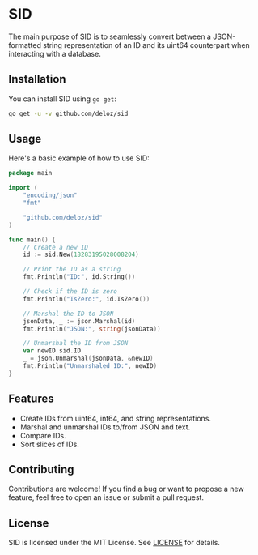 # SID

The main purpose of SID is to seamlessly convert between a JSON-formatted string representation of an ID and its uint64 counterpart when interacting with a database.

## Installation

You can install SID using `go get`:

```bash
go get -u -v github.com/deloz/sid
```

## Usage

Here's a basic example of how to use SID:

```go
package main

import (
	"encoding/json"
	"fmt"

	"github.com/deloz/sid"
)

func main() {
	// Create a new ID
	id := sid.New(18283195028008204)

	// Print the ID as a string
	fmt.Println("ID:", id.String())

	// Check if the ID is zero
	fmt.Println("IsZero:", id.IsZero())

	// Marshal the ID to JSON
	jsonData, _ := json.Marshal(id)
	fmt.Println("JSON:", string(jsonData))

	// Unmarshal the ID from JSON
	var newID sid.ID
	_ = json.Unmarshal(jsonData, &newID)
	fmt.Println("Unmarshaled ID:", newID)
}
```

## Features

- Create IDs from uint64, int64, and string representations.
- Marshal and unmarshal IDs to/from JSON and text.
- Compare IDs.
- Sort slices of IDs.

## Contributing

Contributions are welcome! If you find a bug or want to propose a new feature, feel free to open an issue or submit a pull request.

## License

SID is licensed under the MIT License. See [LICENSE](LICENSE) for details.
